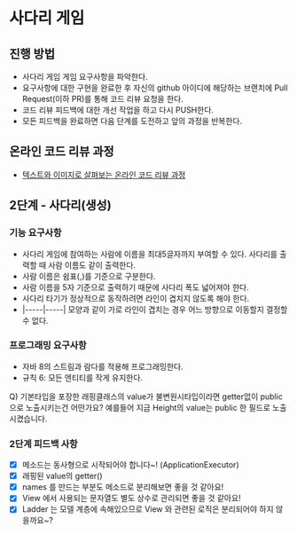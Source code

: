 # 사다리 게임
## 진행 방법
* 사다리 게임 게임 요구사항을 파악한다.
* 요구사항에 대한 구현을 완료한 후 자신의 github 아이디에 해당하는 브랜치에 Pull Request(이하 PR)를 통해 코드 리뷰 요청을 한다.
* 코드 리뷰 피드백에 대한 개선 작업을 하고 다시 PUSH한다.
* 모든 피드백을 완료하면 다음 단계를 도전하고 앞의 과정을 반복한다.

## 온라인 코드 리뷰 과정
* [텍스트와 이미지로 살펴보는 온라인 코드 리뷰 과정](https://github.com/nextstep-step/nextstep-docs/tree/master/codereview)

## 2단계 - 사다리(생성)
### 기능 요구사항
- 사다리 게임에 참여하는 사람에 이름을 최대5글자까지 부여할 수 있다. 사다리를 출력할 때 사람 이름도 같이 출력한다.
- 사람 이름은 쉼표(,)를 기준으로 구분한다.
- 사람 이름을 5자 기준으로 출력하기 때문에 사다리 폭도 넓어져야 한다.
- 사다리 타기가 정상적으로 동작하려면 라인이 겹치지 않도록 해야 한다.
- |-----|-----| 모양과 같이 가로 라인이 겹치는 경우 어느 방향으로 이동할지 결정할 수 없다.

### 프로그래밍 요구사항
- 자바 8의 스트림과 람다를 적용해 프로그래밍한다.
- 규칙 6: 모든 엔티티를 작게 유지한다.

Q) 기본타입을 포장한 래핑클래스의 value가 불변원시타입이라면 getter없이 public으로 노출시키는건 어떤가요? 예를들어 지금 Height의 value는 public 한 필드로 노출시켰습니다.

### 2단계 피드백 사항
- [x] 메소드는 동사형으로 시작되어야 합니다~! (ApplicationExecutor)
- [x] 래핑된 value의 getter()
- [x] names 를 만드는 부분도 메소드로 분리해보면 좋을 것 같아요!
- [x] View 에서 사용되는 문자열도 별도 상수로 관리되면 좋을 것 같아요!
- [x] Ladder 는 모델 계층에 속해있으므로 View 와 관련된 로직은 분리되어야 하지 않을까요~?
